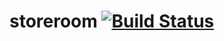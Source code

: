 # storeroom [![Build Status](https://travis-ci.org/jcoglan/storeroom.svg)](https://travis-ci.org/jcoglan/storeroom)
